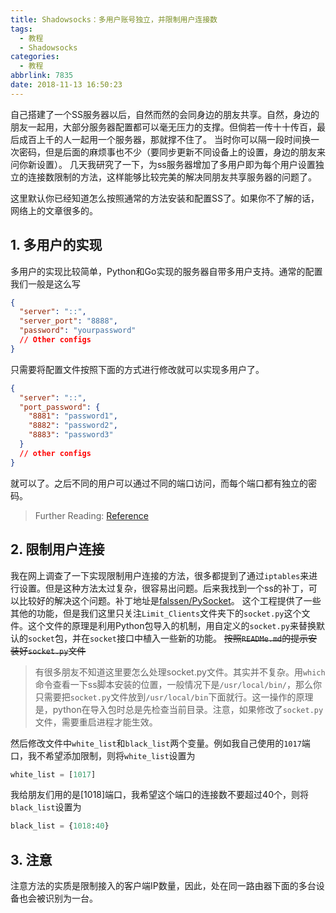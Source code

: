```yaml
---
title: Shadowsocks：多用户账号独立，并限制用户连接数
tags:
  - 教程
  - Shadowsocks
categories:
  - 教程
abbrlink: 7835
date: 2018-11-13 16:50:23
---
```

自己搭建了一个SS服务器以后，自然而然的会同身边的朋友共享。自然，身边的朋友一起用，大部分服务器配置都可以毫无压力的支撑。但倘若一传十十传百，最后成百上千的人一起用一个服务器，那就撑不住了。
当时你可以隔一段时间换一次密码，但是后面的麻烦事也不少（要同步更新不同设备上的设置，身边的朋友来问你新设置）。
几天我研究了一下，为ss服务器增加了多用户即为每个用户设置独立的连接数限制的方法，这样能够比较完美的解决同朋友共享服务器的问题了。
<!--more-->

这里默认你已经知道怎么按照通常的方法安装和配置SS了。如果你不了解的话，网络上的文章很多的。

## 1. 多用户的实现
多用户的实现比较简单，Python和Go实现的服务器自带多用户支持。通常的配置我们一般是这么写
``` JSON
{
  "server": "::",
  "server_port": "8888",
  "password": "yourpassword"
  // Other configs
}
```
只需要将配置文件按照下面的方式进行修改就可以实现多用户了。
``` JSON
{
  "server": "::",
  "port_password": {
    "8881": "password1",
    "8882": "password2",
    "8883": "password3"
  }
  // other configs
}
```
就可以了。之后不同的用户可以通过不同的端口访问，而每个端口都有独立的密码。

> Further Reading: [Reference](https://github.com/shadowsocks/shadowsocks/wiki/Configure-Multiple-Users)

## 2. 限制用户连接

我在网上调查了一下实现限制用户连接的方法，很多都提到了通过`iptables`来进行设置。但是这种方法太过复杂，很容易出问题。后来我找到一个ss的补丁，可以比较好的解决这个问题。补丁地址是[falssen/PySocket](https://github.com/falseen/PySocket)。
这个工程提供了一些其他的功能，但是我们这里只关注`Limit_Clients`文件夹下的`socket.py`这个文件。这个文件的原理是利用Python包导入的机制，用自定义的`socket.py`来替换默认的`socket`包，并在`socket`接口中植入一些新的功能。
~~按照`READMe.md`的提示安装好`socket.py`文件~~
> 有很多朋友不知道这里要怎么处理socket.py文件。其实并不复杂。用`which`命令查看一下ss脚本安装的位置，一般情况下是`/usr/local/bin/`，那么你只需要把`socket.py`文件放到`/usr/local/bin`下面就行。这一操作的原理是，python在导入包时总是先检查当前目录。注意，如果修改了`socket.py`文件，需要重启进程才能生效。

然后修改文件中`white_list`和`black_list`两个变量。例如我自己使用的`1017`端口，我不希望添加限制，则将`white_list`设置为
``` python
white_list = [1017]
```
我给朋友们用的是[1018]端口，我希望这个端口的连接数不要超过40个，则将`black_list`设置为
``` python
black_list = {1018:40}
```

## 3. 注意

注意方法的实质是限制接入的客户端IP数量，因此，处在同一路由器下面的多台设备也会被识别为一台。
